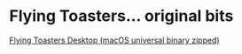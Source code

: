 # Flying Toasters... original bits
 





[Flying Toasters Desktop (macOS universal binary zipped)](https://dl.dropboxusercontent.com/s/pfuefwp4c44h7fq/FlyingToastersDesktop.zip?dl=0)
